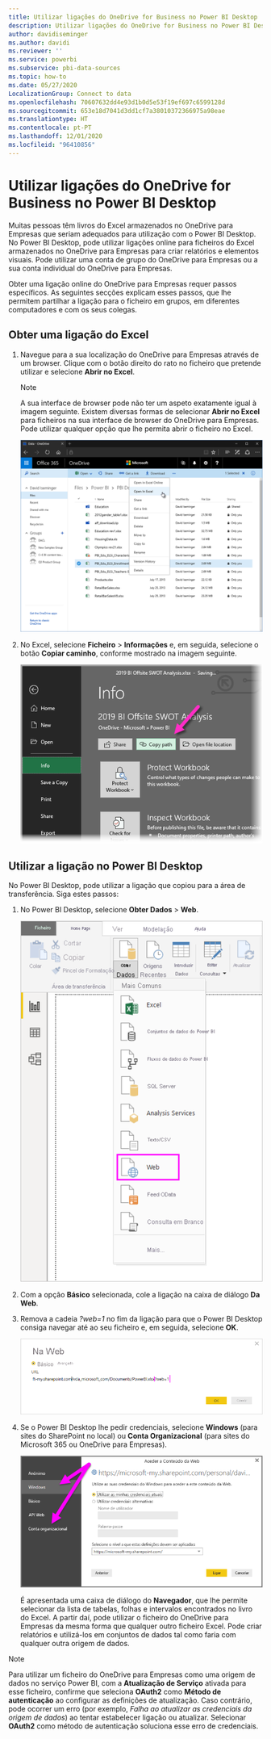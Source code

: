 ```yaml
---
title: Utilizar ligações do OneDrive for Business no Power BI Desktop
description: Utilizar ligações do OneDrive for Business no Power BI Desktop
author: davidiseminger
ms.author: davidi
ms.reviewer: ''
ms.service: powerbi
ms.subservice: pbi-data-sources
ms.topic: how-to
ms.date: 05/27/2020
LocalizationGroup: Connect to data
ms.openlocfilehash: 70607632dd4e93d1b0d5e53f19ef697c6599128d
ms.sourcegitcommit: 653e18d7041d3dd1cf7a38010372366975a98eae
ms.translationtype: HT
ms.contentlocale: pt-PT
ms.lasthandoff: 12/01/2020
ms.locfileid: "96410856"
---
```

# <a name="use-onedrive-for-business-links-in-power-bi-desktop"></a>Utilizar ligações do OneDrive for Business no Power BI Desktop
Muitas pessoas têm livros do Excel armazenados no OneDrive para Empresas que seriam adequados para utilização com o Power BI Desktop. No Power BI Desktop, pode utilizar ligações online para ficheiros do Excel armazenados no OneDrive para Empresas para criar relatórios e elementos visuais. Pode utilizar uma conta de grupo do OneDrive para Empresas ou a sua conta individual do OneDrive para Empresas.

Obter uma ligação online do OneDrive para Empresas requer passos específicos. As seguintes secções explicam esses passos, que lhe permitem partilhar a ligação para o ficheiro em grupos, em diferentes computadores e com os seus colegas.

## <a name="get-a-link-from-excel"></a>Obter uma ligação do Excel
1. Navegue para a sua localização do OneDrive para Empresas através de um browser. Clique com o botão direito do rato no ficheiro que pretende utilizar e selecione **Abrir no Excel**.
   
   > [!NOTE]
   > A sua interface de browser pode não ter um aspeto exatamente igual à imagem seguinte. Existem diversas formas de selecionar **Abrir no Excel** para ficheiros na sua interface de browser do OneDrive para Empresas. Pode utilizar qualquer opção que lhe permita abrir o ficheiro no Excel.
   
   ![Captura de ecrã a mostrar o OneDrive no browser, com a opção Abrir no Excel.](media/desktop-use-onedrive-business-links/odb-links_02.png)

2. No Excel, selecione **Ficheiro** > **Informações** e, em seguida, selecione o botão **Copiar caminho**, conforme mostrado na imagem seguinte.
   
   ![Captura de ecrã a mostrar o menu Informações com a seleção do botão Copiar caminho.](media/desktop-use-onedrive-business-links/onedrive-copy-path.png)

## <a name="use-the-link-in-power-bi-desktop"></a>Utilizar a ligação no Power BI Desktop
No Power BI Desktop, pode utilizar a ligação que copiou para a área de transferência. Siga estes passos:

1. No Power BI Desktop, selecione **Obter Dados** > **Web**.
   
   ![Captura de ecrã a mostrar o friso Obter Dados no Power B I Desktop com a seleção Web.](media/desktop-use-onedrive-business-links/power-bi-web-link-onedrive.png)
2. Com a opção **Básico** selecionada, cole a ligação na caixa de diálogo **Da Web**.
3. Remova a cadeia *?web=1* no fim da ligação para que o Power BI Desktop consiga navegar até ao seu ficheiro e, em seguida, selecione **OK**.
   
    ![Captura de ecrã a mostrar a caixa de diálogo Da Web a demonstrar como remover uma cadeia do campo de U R L.](media/desktop-use-onedrive-business-links/power-bi-web-link-confirmation.png) 
4. Se o Power BI Desktop lhe pedir credenciais, selecione **Windows** (para sites do SharePoint no local) ou **Conta Organizacional** (para sites do Microsoft 365 ou OneDrive para Empresas).
   
   ![Captura de ecrã a mostrar o pedido de credenciais do Power B I Desktop, com a seleção de conta Windows ou Organizacional.](media/desktop-use-onedrive-business-links/odb-links_06.png)

   É apresentada uma caixa de diálogo do **Navegador**, que lhe permite selecionar da lista de tabelas, folhas e intervalos encontrados no livro do Excel. A partir daí, pode utilizar o ficheiro do OneDrive para Empresas da mesma forma que qualquer outro ficheiro Excel. Pode criar relatórios e utilizá-los em conjuntos de dados tal como faria com qualquer outra origem de dados.

> [!NOTE]
> Para utilizar um ficheiro do OneDrive para Empresas como uma origem de dados no serviço Power BI, com a **Atualização de Serviço** ativada para esse ficheiro, confirme que seleciona **OAuth2** como **Método de autenticação** ao configurar as definições de atualização. Caso contrário, pode ocorrer um erro (por exemplo, *Falha ao atualizar as credenciais da origem de dados*) ao tentar estabelecer ligação ou atualizar. Selecionar **OAuth2** como método de autenticação soluciona esse erro de credenciais.
>
